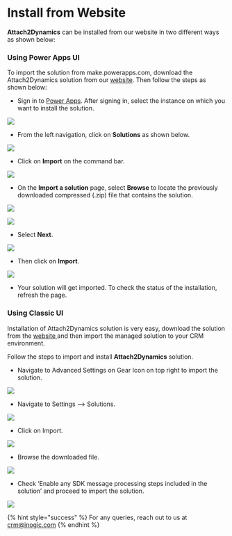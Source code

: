 # Install from Website

**Attach2Dynamics** can be installed from our website in two different ways as shown below:

### Using Power Apps UI

To import the solution from make.powerapps.com, download the Attach2Dynamics solution from our [website](https://www.inogic.com/product/productivity-apps/attach-2-dynamics-365-crm-upload-multiple-files-sharepoint-cloud-storage). Then follow the steps as shown below:

* Sign in to [Power Apps](https://make.powerapps.com/?utm\_source=padocs\&utm\_medium=linkinadoc\&utm\_campaign=referralsfromdoc). After signing in, select the instance on which you want to install the solution.

![](<../../.gitbook/assets/1 (88).png>)

* From the left navigation, click on **Solutions** as shown below.

![](<../../.gitbook/assets/2 (30).png>)

* Click on **Import** on the command bar.

![](<../../.gitbook/assets/3 (21).png>)

*  On the **Import a solution** page, select **Browse** to locate the previously downloaded compressed (.zip) file that contains the solution.

![](<../../.gitbook/assets/4 (6).png>)

![](<../../.gitbook/assets/5 (3) (1).png>)

* Select **Next**.

![](<../../.gitbook/assets/6 (12).png>)

* Then click on **Import**.

![](<../../.gitbook/assets/7 (11).png>)

* Your solution will get imported. To check the status of the installation, refresh the page.

### Using Classic UI

Installation of Attach2Dynamics solution is very easy, download the solution from the [website ](https://www.inogic.com/product/productivity-apps/attach-2-dynamics-365-crm-upload-multiple-files-sharepoint-cloud-storage)and then import the managed solution to your CRM environment.&#x20;

Follow the steps to import and install **Attach2Dynamics** solution.

* Navigate to Advanced Settings on Gear Icon on top right to import the solution.

![](<../../.gitbook/assets/1 (330).png>)

* Navigate to Settings --> Solutions.

![](<../../.gitbook/assets/2 (58).png>)

* Click on Import.

![](<../../.gitbook/assets/3 (39).png>)

* Browse the downloaded file.

![](<../../.gitbook/assets/4 (4) (1).png>)

* Check ‘Enable any SDK message processing steps included in the solution’ and proceed to import the solution.

![](<../../.gitbook/assets/5 (13).png>)

{% hint style="success" %}
For any queries, reach out to us at [crm@inogic.com](mailto:crm@inogic.com)
{% endhint %}

###
